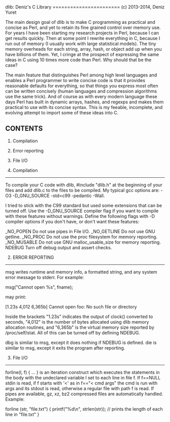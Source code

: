 <link rel='stylesheet' href='swiss.css'/>
dlib: Deniz's C Library
=======================
(c) 2013-2014, Deniz Yuret <denizyuret@gmail.com>

The main design goal of dlib is to make C programming as practical and
concise as Perl, and yet to retain its fine grained control over
memory use.  For years I have been starting my research projects in
Perl, because I can get results quickly.  Then at some point I rewrite
everything in C, because I run out of memory (I usually work with
large statistical models).  The tiny memory overheads for each string,
array, hash, or object add up when you have billions of them.  Yet, I
cringe at the prospect of expressing the same ideas in C using 10
times more code than Perl.  Why should that be the case?

The main feature that distinguishes Perl among high level languages
and enables a Perl programmer to write concise code is that it
provides reasonable defaults for everything, so that things you
express most often can be written concisely (human languages and
compression algorithms use the same trick).  And of course as with
every modern language these days Perl has built in dynamic arrays,
hashes, and regexps and makes them practical to use with its concise
syntax.  This is my feeable, incomplete, and evolving attempt to
import some of these ideas into C.


CONTENTS
--------
1. Compilation
2. Error reporting
3. File I/O


1. Compilation
--------------

To compile your C code with dlib, #include "dlib.h" at the beginning
of your files and add dlib.c to the files to be compiled.  My typical
gcc options are: -O3 -D_GNU_SOURCE -std=c99 -pedantic -Wall.

I tried to stick with the C99 standard but used some extensions that
can be turned off.  Use the -D_GNU_SOURCE compiler flag if you want to
compile with these features without warnings.  Define the following
flags with -D compiler options if you don't have, or don't want these
features:

_NO_POPEN	Do not use pipes in File I/O.
_NO_GETLINE	Do not use GNU getline.
_NO_PROC	Do not use the proc filesystem for memory reporting.
_NO_MUSABLE	Do not use GNU malloc_usable_size for memory reporting.
NDEBUG		Turn off debug output and assert checks.


2. ERROR REPORTING
------------------

msg writes runtime and memory info, a formatted string, and any system
error message to stderr.  For example:

   msg("Cannot open %s", fname);

may print:

[1.23s 4,012 6,365b] Cannot open foo: No such file or directory

Inside the brackets "1.23s" indicates the output of clock() converted
to seconds, "4,012" is the number of bytes allocated using dlib memory
allocation routines, and "6,365b" is the virtual memory size reported
by /proc/self/stat.  All of this can be turned off by defining NDEBUG.

dbg is similar to msg, except it does nothing if NDEBUG is defined.
die is similar to msg, except it exits the program after reporting.


3. File I/O
-----------



 forline(l, f) { ... } is an iteration construct which executes the
   statements in the body with the undeclared variable l set to each
   line in file f.  If f==NULL stdin is read, if f starts with '<' as
   in f=="< cmd args" the cmd is run with args and its stdout is read,
   otherwise a regular file with path f is read.  If pipes are
   available, gz, xz, bz2 compressed files are automatically handled.
   Example:

   forline (str, "file.txt") {
     printf("%d\n", strlen(str));  // prints the length of each line in "file.txt"
   }

